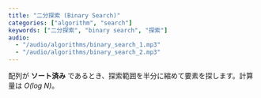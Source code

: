 ```yaml
---
title: "二分探索 (Binary Search)"
categories: ["algorithm", "search"]
keywords: ["二分探索", "binary search", "探索"]
audio:
  - "/audio/algorithms/binary_search_1.mp3"
  - "/audio/algorithms/binary_search_2.mp3"
---
```


配列が **ソート済み** であるとき、探索範囲を半分に縮めて要素を探します。計算量は _O(log N)_。
